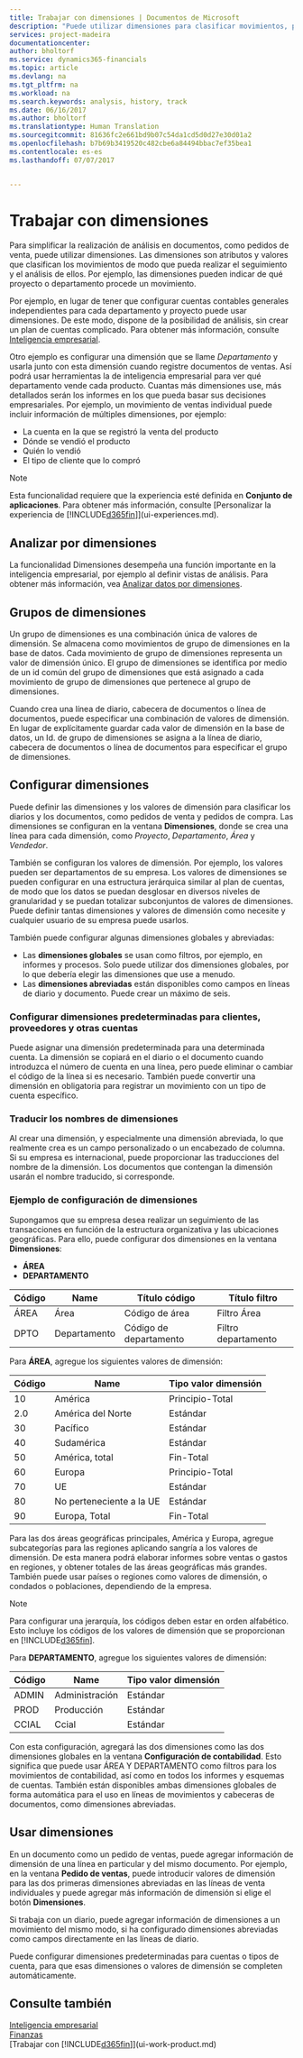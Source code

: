 ```yaml
---
title: Trabajar con dimensiones | Documentos de Microsoft
description: "Puede utilizar dimensiones para clasificar movimientos, por ejemplo, por departamentos o proyecto, por lo que le será muy fácil realizar un seguimiento de los datos y analizarlos."
services: project-madeira
documentationcenter: 
author: bholtorf
ms.service: dynamics365-financials
ms.topic: article
ms.devlang: na
ms.tgt_pltfrm: na
ms.workload: na
ms.search.keywords: analysis, history, track
ms.date: 06/16/2017
ms.author: bholtorf
ms.translationtype: Human Translation
ms.sourcegitcommit: 81636fc2e661bd9b07c54da1cd5d0d27e30d01a2
ms.openlocfilehash: b7b69b3419520c482cbe6a84494bbac7ef35bea1
ms.contentlocale: es-es
ms.lasthandoff: 07/07/2017


---
```

# <a name="working-with-dimensions"></a>Trabajar con dimensiones
Para simplificar la realización de análisis en documentos, como pedidos de venta, puede utilizar dimensiones. Las dimensiones son atributos y valores que clasifican los movimientos de modo que pueda realizar el seguimiento y el análisis de ellos. Por ejemplo, las dimensiones pueden indicar de qué proyecto o departamento procede un movimiento.  

Por ejemplo, en lugar de tener que configurar cuentas contables generales independientes para cada departamento y proyecto puede usar dimensiones. De este modo, dispone de la posibilidad de análisis, sin crear un plan de cuentas complicado. Para obtener más información, consulte [Inteligencia empresarial](bi.md).

Otro ejemplo es configurar una dimensión que se llame *Departamento* y usarla junto con esta dimensión cuando registre documentos de ventas. Así podrá usar herramientas la de inteligencia empresarial para ver qué departamento vende cada producto.
Cuantas más dimensiones use, más detallados serán los informes en los que pueda basar sus decisiones empresariales. Por ejemplo, un movimiento de ventas individual puede incluir información de múltiples dimensiones, por ejemplo:  

* La cuenta en la que se registró la venta del producto  
* Dónde se vendió el producto
* Quién lo vendió
* El tipo de cliente que lo compró  

> [!NOTE]  
>   Esta funcionalidad requiere que la experiencia esté definida en **Conjunto de aplicaciones**. Para obtener más información, consulte [Personalizar la experiencia de [!INCLUDE[d365fin](includes/d365fin_md.md)]](ui-experiences.md).

## <a name="analyzing-by-dimensions"></a>Analizar por dimensiones
La funcionalidad Dimensiones desempeña una función importante en la inteligencia empresarial, por ejemplo al definir vistas de análisis. Para obtener más información, vea [Analizar datos por dimensiones](bi-how-analyze-data-dimension.md).

## <a name="dimension-sets"></a>Grupos de dimensiones
Un grupo de dimensiones es una combinación única de valores de dimensión. Se almacena como movimientos de grupo de dimensiones en la base de datos. Cada movimiento de grupo de dimensiones representa un valor de dimensión único. El grupo de dimensiones se identifica por medio de un id común del grupo de dimensiones que está asignado a cada movimiento de grupo de dimensiones que pertenece al grupo de dimensiones.  

Cuando crea una línea de diario, cabecera de documentos o línea de documentos, puede especificar una combinación de valores de dimensión. En lugar de explícitamente guardar cada valor de dimensión en la base de datos, un Id. de grupo de dimensiones se asigna a la línea de diario, cabecera de documentos o línea de documentos para especificar el grupo de dimensiones.  

## <a name="setting-up-dimensions"></a>Configurar dimensiones
Puede definir las dimensiones y los valores de dimensión para clasificar los diarios y los documentos, como pedidos de venta y pedidos de compra. Las dimensiones se configuran en la ventana **Dimensiones**, donde se crea una línea para cada dimensión, como *Proyecto*, *Departamento*, *Área* y *Vendedor*.

También se configuran los valores de dimensión. Por ejemplo, los valores pueden ser departamentos de su empresa. Los valores de dimensiones se pueden configurar en una estructura jerárquica similar al plan de cuentas, de modo que los datos se puedan desglosar en diversos niveles de granularidad y se puedan totalizar subconjuntos de valores de dimensiones. Puede definir tantas dimensiones y valores de dimensión como necesite y cualquier usuario de su empresa puede usarlos.

También puede configurar algunas dimensiones globales y abreviadas:  

* Las **dimensiones globales** se usan como filtros, por ejemplo, en informes y procesos. Solo puede utilizar dos dimensiones globales, por lo que debería elegir las dimensiones que use a menudo.
* Las **dimensiones abreviadas** están disponibles como campos en líneas de diario y documento. Puede crear un máximo de seis.  

### <a name="setting-up-default-dimensions-for-customers-vendors-and-other-accounts"></a>Configurar dimensiones predeterminadas para clientes, proveedores y otras cuentas
Puede asignar una dimensión predeterminada para una determinada cuenta. La dimensión se copiará en el diario o el documento cuando introduzca el número de cuenta en una línea, pero puede eliminar o cambiar el código de la línea si es necesario. También puede convertir una dimensión en obligatoria para registrar un movimiento con un tipo de cuenta específico.  

### <a name="translating-the-names-of-dimensions"></a>Traducir los nombres de dimensiones
Al crear una dimensión, y especialmente una dimensión abreviada, lo que realmente crea es un campo personalizado o un encabezado de columna. Si su empresa es internacional, puede proporcionar las traducciones del nombre de la dimensión. Los documentos que contengan la dimensión usarán el nombre traducido, si corresponde.   

### <a name="example-of-dimension-setup"></a>Ejemplo de configuración de dimensiones
Supongamos que su empresa desea realizar un seguimiento de las transacciones en función de la estructura organizativa y las ubicaciones geográficas. Para ello, puede configurar dos dimensiones en la ventana **Dimensiones**:

* **ÁREA**  
* **DEPARTAMENTO**  

| Código | Name | Título código | Título filtro |
| --- | --- | --- | --- |
| ÁREA |Área |Código de área |Filtro Área |
| DPTO |Departamento |Código de departamento |Filtro departamento |

Para **ÁREA**, agregue los siguientes valores de dimensión:

| Código | Name | Tipo valor dimensión |
| --- | --- | --- |
| 10 |América |Principio-Total |
| 2.0 |América del Norte |Estándar |
| 30 |Pacífico |Estándar |
| 40 |Sudamérica |Estándar |
| 50 |América, total |Fin-Total |
| 60 |Europa |Principio-Total |
| 70 |UE |Estándar |
| 80 |No perteneciente a la UE |Estándar |
| 90 |Europa, Total |Fin-Total |

Para las dos áreas geográficas principales, América y Europa, agregue subcategorías para las regiones aplicando sangría a los valores de dimensión. De esta manera podrá elaborar informes sobre ventas o gastos en regiones, y obtener totales de las áreas geográficas más grandes. También puede usar países o regiones como valores de dimensión, o condados o poblaciones, dependiendo de la empresa.  
> [!NOTE]  
>   Para configurar una jerarquía, los códigos deben estar en orden alfabético. Esto incluye los códigos de los valores de dimensión que se proporcionan en [!INCLUDE[d365fin](includes/d365fin_md.md)].  

Para **DEPARTAMENTO**, agregue los siguientes valores de dimensión:

| Código | Name | Tipo valor dimensión |
| --- | --- | --- |
| ADMIN |Administración |Estándar |
| PROD |Producción |Estándar |
| CCIAL |Ccial |Estándar |

Con esta configuración, agregará las dos dimensiones como las dos dimensiones globales en la ventana **Configuración de contabilidad**. Esto significa que puede usar ÁREA Y DEPARTAMENTO como filtros para los movimientos de contabilidad, así como en todos los informes y esquemas de cuentas. También están disponibles ambas dimensiones globales de forma automática para el uso en líneas de movimientos y cabeceras de documentos, como dimensiones abreviadas.  

## <a name="using-dimensions"></a>Usar dimensiones
En un documento como un pedido de ventas, puede agregar información de dimensión de una línea en particular y del mismo documento. Por ejemplo, en la ventana **Pedido de ventas**, puede introducir valores de dimensión para las dos primeras dimensiones abreviadas en las líneas de venta individuales y puede agregar más información de dimensión si elige el botón **Dimensiones**.  

Si trabaja con un diario, puede agregar información de dimensiones a un movimiento del mismo modo, si ha configurado dimensiones abreviadas como campos directamente en las líneas de diario.  

Puede configurar dimensiones predeterminadas para cuentas o tipos de cuenta, para que esas dimensiones o valores de dimensión se completen automáticamente.  

## <a name="see-also"></a>Consulte también
[Inteligencia empresarial](bi.md)  
[Finanzas](finance.md)  
[Trabajar con [!INCLUDE[d365fin](includes/d365fin_md.md)]](ui-work-product.md)  

